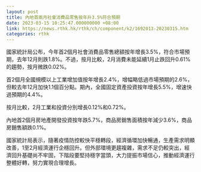```yaml
---
layout: post
title: 內地首兩月社會消費品零售按年升3.5%符合預期
date: 2023-03-15 10:25:47.000000000 +08:00
link: https://news.rthk.hk/rthk/ch/component/k2/1692013-20230315.htm
categories: rthk
---
```


國家統計局公布，今年首2個月社會消費品零售總額按年增長3.5%，符合市場預期，去年12月則跌1.8%。不過，按月比較，2月消費未能延續1月止跌回升0.61%的趨勢，按月微跌0.02%。

首2個月全國規模以上工業增加值按年增長2.4%，增幅略低過市場預期的2.6%，但較去年12月加快1.1個百分點。期內，全國固定資產投資按年增長5.5%，增速快過預期的4.4%。

按月比較，2月工業和投資分別增長0.12%和0.72%。

內地首2個月房地產開發投資按年跌5.7%，商品房銷售面積按年減少3.6%，商品房銷售額跌0.1%。

國家統計局表示，隨著疫情防控較快平穩轉段，經濟循環加快暢通，生產需求明顯改善，1至2月經濟運行企穩回升。但外部環境更趨複雜，需求不足仍較突出，經濟回升基礎尚不牢固，下階段要堅持穩字當頭，大力提振市場信心，推動經濟運行整體好轉，努力實現合理增長。
